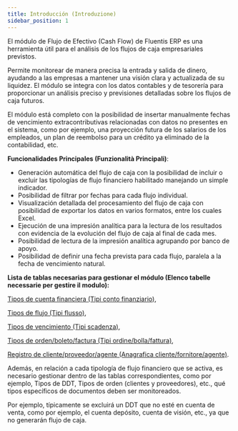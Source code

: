 ```yaml
---
title: Introducción (Introduzione)
sidebar_position: 1
---
```


El módulo de Flujo de Efectivo (Cash Flow) de Fluentis ERP es una herramienta útil para el análisis de los flujos de caja empresariales previstos.

Permite monitorear de manera precisa la entrada y salida de dinero, ayudando a las empresas a mantener una visión clara y actualizada de su liquidez. El módulo se integra con los datos contables y de tesorería para proporcionar un análisis preciso y previsiones detalladas sobre los flujos de caja futuros.

El módulo está completo con la posibilidad de insertar manualmente fechas de vencimiento extracontributivas relacionadas con datos no presentes en el sistema, como por ejemplo, una proyección futura de los salarios de los empleados, un plan de reembolso para un crédito ya eliminado de la contabilidad, etc.

**Funcionalidades Principales (Funzionalità Principali)**:

- Generación automática del flujo de caja con la posibilidad de incluir o excluir las tipologías de flujo financiero habilitado manejando un simple indicador.
- Posibilidad de filtrar por fechas para cada flujo individual.
- Visualización detallada del procesamiento del flujo de caja con posibilidad de exportar los datos en varios formatos, entre los cuales Excel.
- Ejecución de una impresión analítica para la lectura de los resultados con evidencia de la evolución del flujo de caja al final de cada mes.
- Posibilidad de lectura de la impresión analítica agrupando por banco de apoyo.
- Posibilidad de definir una fecha prevista para cada flujo, paralela a la fecha de vencimiento natural.

**Lista de tablas necesarias para gestionar el módulo (Elenco tabelle necessarie per gestire il modulo):**

[Tipos de cuenta financiera (Tipi conto finanziario)](/docs/configurations/tables/treasury/cash-flow-module-tables/financial-account-types),  

[Tipos de flujo (Tipi flusso)](/docs/configurations/tables/treasury/cash-flow-module-tables/flux-types),  

[Tipos de vencimiento (Tipi scadenza)](/docs/configurations/tables/treasury/cash-flow-module-tables/due-date-types),  

[Tipos de orden/boleto/factura (Tipi ordine/bolla/fattura)](/docs/configurations/tables/treasury/cash-flow-module-tables/order-dn-invoice-types),  

[Registro de cliente/proveedor/agente (Anagrafica cliente/fornitore/agente)](/docs/configurations/tables/treasury/cash-flow-module-tables/customer-vendor-agent-register).

Además, en relación a cada tipología de flujo financiero que se activa, es necesario gestionar dentro de las tablas correspondientes, como por ejemplo, Tipos de DDT, Tipos de orden (clientes y proveedores), etc., qué tipos específicos de documentos deben ser monitoreados.

Por ejemplo, típicamente se excluirá un DDT que no esté en cuenta de venta, como por ejemplo, el cuenta depósito, cuenta de visión, etc., ya que no generarán flujo de caja.